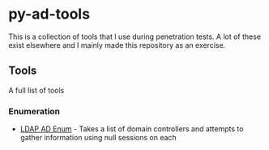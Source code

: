 # py-ad-tools
This is a collection of tools that I use during penetration tests. A lot of these exist elsewhere and I mainly made this repository as an exercise. 
## Tools
A full list of tools
### Enumeration
 * [LDAP AD Enum](ldap/pyadenum.py) - Takes a list of domain controllers and attempts to gather information using null sessions on each
